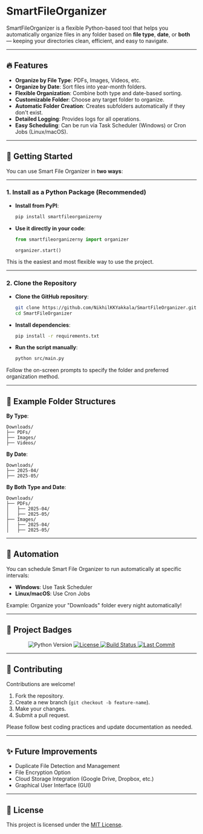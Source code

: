 # SmartFileOrganizer

SmartFileOrganizer is a flexible Python-based tool that helps you automatically organize files in any folder based on **file type**, **date**, or **both** — keeping your directories clean, efficient, and easy to navigate.

---

## 🔥 Features

- **Organize by File Type**: PDFs, Images, Videos, etc.
- **Organize by Date**: Sort files into year-month folders.
- **Flexible Organization**: Combine both type and date-based sorting.
- **Customizable Folder**: Choose any target folder to organize.
- **Automatic Folder Creation**: Creates subfolders automatically if they don't exist.
- **Detailed Logging**: Provides logs for all operations.
- **Easy Scheduling**: Can be run via Task Scheduler (Windows) or Cron Jobs (Linux/macOS).

---

## 🚀 Getting Started

You can use Smart File Organizer in **two ways**:

---

### 1. Install as a Python Package (Recommended)

- **Install from PyPI**:

  ```bash
  pip install smartfileorganizerny
  ```

- **Use it directly in your code**:

  ```python
  from smartfileorganizerny import organizer

  organizer.start()
  ```

This is the easiest and most flexible way to use the project.

---

### 2. Clone the Repository

- **Clone the GitHub repository**:

  ```bash
  git clone https://github.com/NikhilKKYakkala/SmartFileOrganizer.git
  cd SmartFileOrganizer
  ```

- **Install dependencies**:

  ```bash
  pip install -r requirements.txt
  ```

- **Run the script manually**:

  ```bash
  python src/main.py
  ```

Follow the on-screen prompts to specify the folder and preferred organization method.

---

## 📁 Example Folder Structures

**By Type**:

```
Downloads/
├── PDFs/
├── Images/
├── Videos/
```

**By Date**:

```
Downloads/
├── 2025-04/
├── 2025-05/
```

**By Both Type and Date**:

```
Downloads/
├── PDFs/
│   ├── 2025-04/
│   ├── 2025-05/
├── Images/
│   ├── 2025-04/
│   ├── 2025-05/
```
---

## 🔄 Automation

You can schedule Smart File Organizer to run automatically at specific intervals:

- **Windows**: Use Task Scheduler
- **Linux/macOS**: Use Cron Jobs

Example: Organize your "Downloads" folder every night automatically!

---

## 🚀 Project Badges

<p align="center">
  <img src="https://img.shields.io/badge/Python-3.8+-blue?logo=python&style=for-the-badge" alt="Python Version">
  <a href="https://github.com/NikhilKKYakkala/SmartFileOrganizer/blob/main/LICENSE">
    <img src="https://img.shields.io/github/license/NikhilKKYakkala/SmartFileOrganizer?style=for-the-badge" alt="License">
  </a>
  <a href="https://github.com/NikhilKKYakkala/SmartFileOrganizer/actions">
    <img src="https://img.shields.io/github/actions/workflow/status/NikhilKKYakkala/SmartFileOrganizer/python-app.yml?branch=main&style=for-the-badge" alt="Build Status">
  </a>
  <a href="https://github.com/NikhilKKYakkala/SmartFileOrganizer">
    <img src="https://img.shields.io/github/last-commit/NikhilKKYakkala/SmartFileOrganizer?style=for-the-badge" alt="Last Commit">
  </a>
</p>

---

## 🤝 Contributing

Contributions are welcome!

1. Fork the repository.
2. Create a new branch (`git checkout -b feature-name`).
3. Make your changes.
4. Submit a pull request.

Please follow best coding practices and update documentation as needed.

---

## ✨ Future Improvements

- Duplicate File Detection and Management
- File Encryption Option
- Cloud Storage Integration (Google Drive, Dropbox, etc.)
- Graphical User Interface (GUI)

---

## 📜 License

This project is licensed under the [MIT License](https://opensource.org/licenses/MIT).